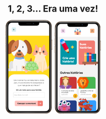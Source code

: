 <h1 align="center">1, 2, 3... Era uma vez!</h1>

<p align="center">
  <img alt="BeTheHero" src=".github/home.png" width="30%">
  <img alt="BeTheHero" src=".github/story.png" width="30%">
</p>

